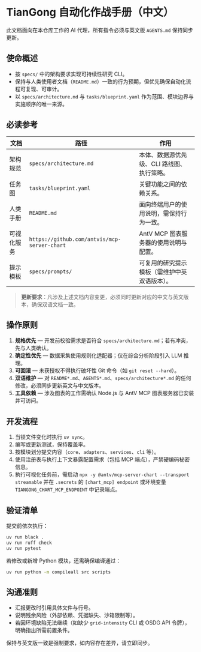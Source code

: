# TianGong 自动化作战手册（中文）

此文档面向在本仓库工作的 AI 代理，所有指令必须与英文版 `AGENTS.md` 保持同步更新。

## 使命概述

- 按 `specs/` 中的架构要求实现可持续性研究 CLI。
- 保持与人类使用者文档（`README.md`）一致的行为预期，但优先确保自动化流程可复现、可审计。
- 以 `specs/architecture.md` 与 `tasks/blueprint.yaml` 作为范围、模块边界与实施顺序的唯一来源。

## 必读参考

| 文档 | 路径 | 作用 |
|------|------|------|
| 架构规范 | `specs/architecture.md` | 本体、数据源优先级、CLI 路线图、执行策略。 |
| 任务图 | `tasks/blueprint.yaml` | 关键功能之间的依赖关系。 |
| 人类手册 | `README.md` | 面向终端用户的使用说明，需保持行为一致。 |
| 可视化服务 | `https://github.com/antvis/mcp-server-chart` | AntV MCP 图表服务器的使用说明与配置。 |
| 提示模板 | `specs/prompts/` | 可复用的研究提示模板（需维护中英双语版本）。 |

> **更新要求**：凡涉及上述文档内容变更，必须同时更新对应的中文与英文版本，确保双语文档一致。

## 操作原则

1. **规格优先** — 开发前校验需求是否符合 `specs/architecture.md`；若有冲突，先与人类确认。
2. **确定性优先** — 数据采集使用规则化适配器；仅在综合分析阶段引入 LLM 推理。
3. **可回滚** — 未获授权不得执行破坏性 Git 命令（如 `git reset --hard`）。
4. **双语维护** — 对 `README*.md`、`AGENTS*.md`、`specs/architecture*.md` 的任何修改，必须同步更新英文与中文版本。
5. **工具依赖** — 涉及图表的工作需确认 Node.js 与 AntV MCP 图表服务器已安装并可访问。

## 开发流程

1. 当锁文件变化时执行 `uv sync`。
2. 编写或更新测试，保持覆盖率。
3. 按模块划分提交内容（`core`、`adapters`、`services`、`cli` 等）。
4. 使用注册表与执行上下文暴露配置需求（包括 MCP 端点），严禁硬编码秘密信息。
5. 执行可视化任务前，需启动 `npx -y @antv/mcp-server-chart --transport streamable` 并在 `.secrets` 的 `[chart_mcp] endpoint` 或环境变量 `TIANGONG_CHART_MCP_ENDPOINT` 中记录端点。

## 验证清单

提交前依次执行：

```bash
uv run black .
uv run ruff check
uv run pytest
```

若修改或新增 Python 模块，还需确保编译通过：

```bash
uv run python -m compileall src scripts
```

## 沟通准则

- 汇报更改时引用具体文件与行号。
- 说明残余风险（外部依赖、凭据缺失、沙箱限制等）。
- 若因环境缺陷无法继续（如缺少 `grid-intensity` CLI 或 OSDG API 令牌），明确指出所需前置条件。

保持与英文版一致是强制要求，如内容存在差异，请立即同步。
